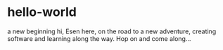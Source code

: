 # hello-world
a new beginning
hi,
Esen here, on the road to a new adventure, creating software and learning along the way.
Hop on and come along...
